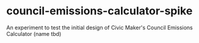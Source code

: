 # council-emissions-calculator-spike
An experiment to test the initial design of Civic Maker's Council Emissions Calculator (name tbd)
